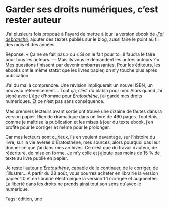 # Garder ses droits numériques, c’est rester auteur

J’ai plusieurs fois proposé à Fayard de mettre à jour la version ebook de [*J’ai débranché*](http://blog.tcrouzet.com/jai-debranche/), ajouter des textes publiés sur le blog, aussi faire le point au fil des mois et des années.

Réponse. « Ça ne se fait pas » ou « Si on le fait pour toi, il faudra le faire pour tous les auteurs. — Mais ils vous le demandent les autres auteurs ? » Mes questions finissent par devenir embarrassantes. Pour les éditeurs, les ebooks ont le même statut que les livres papier, on n’y touche plus après publication.

J’ai du mal à comprendre. Une révision impliquerait un nouvel ISBN, un nouveau référencement… Tout ça, c’est du blabla pour moi. Alors quand j’ai signé avec L’âge d’homme pour [*Ératosthène*](http://blog.tcrouzet.com/eratosthene/), j’ai gardé mes droits numériques. Et ce n’est pas sans conséquence.

Mes premiers lecteurs avant sortie ont trouvé une dizaine de fautes dans la version papier. Rien de dramatique dans un livre de 460 pages. Toutefois, comme je maîtrise la publication et les mises à jour du texte ebook, j’en profite pour le corriger et même pour le prolonger.

Car mes lecteurs sont curieux, ils en veulent davantage, sur l’histoire du livre, sur la vie avérée d’Ératosthène, mes sources, alors pourquoi pas leur donner ce que j’ai dans mes archives. Ce n’est que du travail d’auteur, de réécriture, de mise en forme. Je m’y colle et j’ajoute pas moins de 15 % de texte au livre publié en papier.

Je reste l’auteur d’[*Ératosthène*](http://blog.tcrouzet.com/eratosthene/), capable de le continuer, de le corriger, de l’illustrer… À partir du 28 août, vous pourrez acheter en librairie la version papier 1.0 et en librairie électronique la version 1.1 corrigée et augmentée. La liberté dans les droits ne prends ainsi tout son sens qu'avec le numérique.

Tags: édition, une